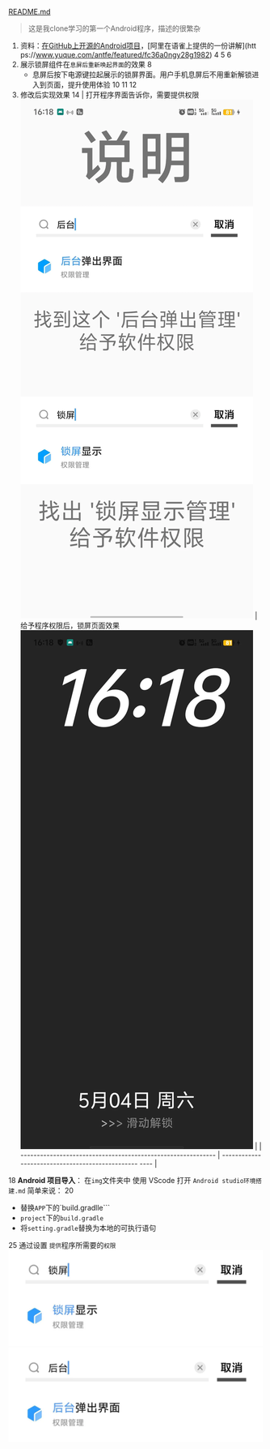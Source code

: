 [README.md](https://github.com/GAODBK/LockDemo/files/15209159/README.md)

> 这是我clone学习的第一个Android程序，描述的很繁杂

1. 资料：[在GitHub上开源的Android项目](https://github.com/still-soul/LockDemo.git)，[阿里在语雀上提供的一份讲解](htt    ps://www.yuque.com/antfe/featured/fc36a0ngy28g1982)
  4
  5
  6
2. 展示锁屏组件在`息屏后重新唤起界面`的效果
  8
    - 息屏后按下电源键拉起展示的锁屏界面。用户手机息屏后不用重新解锁进入到页面，提升使用体验
 10
 11
 12
3. 修改后实现效果
 14
| 打开程序界面告诉你，需要提供权限![hello world页面](.\img\873183982.jpg) | 给予程序权限后，锁屏页面效果![](.\img\873183944.jpg) |
| ------------------------------------------------------------ | ------------------------------------------------    ---- |

 18
**Android 项目导入**： 在`img`文件夹中 使用 VScode 打开 `Android studio环境搭建.md` 简单来说：
 20
- 替换`APP`下的`build.gradlle```
- `project`下的`build.gradle`
- 将`setting.gradle`替换为本地的可执行语句

 25 通过设置 `提供`程序所需要的`权限`
![锁屏显示权限](.\img\spxs2.png)
![后天弹出权限](.\img\httc2.png)   
